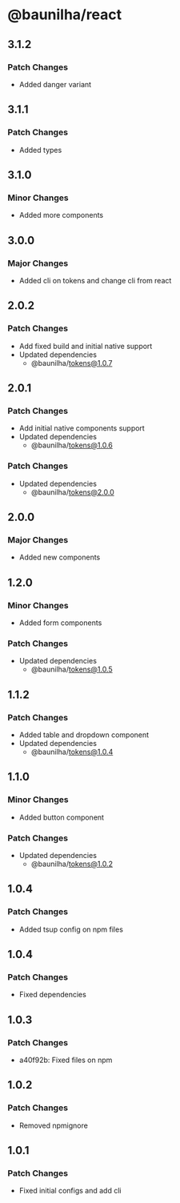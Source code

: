 # @baunilha/react

## 3.1.2

### Patch Changes

- Added danger variant

## 3.1.1

### Patch Changes

- Added types

## 3.1.0

### Minor Changes

- Added more components

## 3.0.0

### Major Changes

- Added cli on tokens and change cli from react

## 2.0.2

### Patch Changes

- Add fixed build and initial native support
- Updated dependencies
  - @baunilha/tokens@1.0.7

## 2.0.1

### Patch Changes

- Add initial native components support
- Updated dependencies
  - @baunilha/tokens@1.0.6

### Patch Changes

- Updated dependencies
  - @baunilha/tokens@2.0.0

## 2.0.0

### Major Changes

- Added new components

## 1.2.0

### Minor Changes

- Added form components

### Patch Changes

- Updated dependencies
  - @baunilha/tokens@1.0.5

## 1.1.2

### Patch Changes

- Added table and dropdown component
- Updated dependencies
  - @baunilha/tokens@1.0.4

## 1.1.0

### Minor Changes

- Added button component

### Patch Changes

- Updated dependencies
  - @baunilha/tokens@1.0.2

## 1.0.4

### Patch Changes

- Added tsup config on npm files

## 1.0.4

### Patch Changes

- Fixed dependencies

## 1.0.3

### Patch Changes

- a40f92b: Fixed files on npm

## 1.0.2

### Patch Changes

- Removed npmignore

## 1.0.1

### Patch Changes

- Fixed initial configs and add cli
